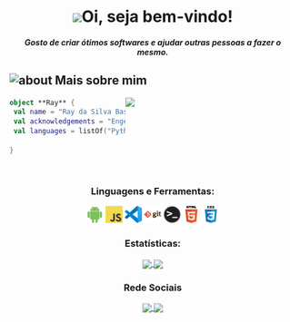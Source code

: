 <h1 align="center"><img src="https://media.giphy.com/media/hvRJCLFzcasrR4ia7z/giphy.gif" width="25px">Oi, seja bem-vindo!</h1></img>

<h5 align="center">Gosto de criar ótimos softwares e ajudar outras pessoas a fazer o mesmo.</h5>

## <img width="45" alt="about" src="https://raw.github.com/elizarov/elizarov/master/about.png"> Mais sobre mim

<img align="right" width="300" src="https://i2.wp.com/allhtaccess.info/wp-content/uploads/2018/03/programming.gif?fit=1281%2C716&ssl=1" />

```kotlin
object **Ray** {
 val name = "Ray da Silva Basilio"
 val acknowledgements = "Engenharia de Controle e Automação"
 val languages = listOf("Python", "JavaScript", "C++", "CSS/HTML") 

}
```
</br>
<h3 align="center">Linguagens e Ferramentas:</h3>

<p align="center">
<code><img height="30" src="https://raw.githubusercontent.com/github/explore/80688e429a7d4ef2fca1e82350fe8e3517d3494d/topics/android/android.png"></code>
<code><img height="30" src="https://raw.githubusercontent.com/github/explore/80688e429a7d4ef2fca1e82350fe8e3517d3494d/topics/javascript/javascript.png"></code>
<code><img height="30" src="https://raw.githubusercontent.com/github/explore/80688e429a7d4ef2fca1e82350fe8e3517d3494d/topics/visual-studio-code/visual-studio-code.png"></code>
<code><img height="30" src="https://raw.githubusercontent.com/github/explore/80688e429a7d4ef2fca1e82350fe8e3517d3494d/topics/git/git.png"></code>
<code><img height="30" src="https://raw.githubusercontent.com/github/explore/80688e429a7d4ef2fca1e82350fe8e3517d3494d/topics/terminal/terminal.png"></code>
<code><img height="30" src="https://raw.githubusercontent.com/github/explore/80688e429a7d4ef2fca1e82350fe8e3517d3494d/topics/html/html.png"></code>
<code><img height="30" src="https://raw.githubusercontent.com/github/explore/80688e429a7d4ef2fca1e82350fe8e3517d3494d/topics/css/css.png"></code>
</p>


<h3 align="center">Estatísticas:</h3>

<p align="center">
  <a href="https://github.com/RayBasilio123">
    <img
      align="center"
      height="150em"
      src="https://github-readme-stats.vercel.app/api?username=RayBasilio123&show_icons=true&include_all_commits=true&count_private=true&theme=blue-green"
    />
  </a>
  <a href="https://github.com/RayBasilio123">
    <img
      align="center"
      height="150em"
      src="https://github-readme-stats.vercel.app/api/top-langs/?username=RayBasilio123&show_icons=true&include_all_commits=true&count_private=true&layout=compact&theme=blue-green"
    />
  </a>
</p>


<h3 align="center">Rede Sociais</h3>

<p align="center">
  <a href="ray.basilio@aluno.ufop.edu.br">
    <img
      align="center"
      src="https://img.shields.io/badge/Gmail-1C1C1C?style=for-the-badge&logo=gmail&logoColor=00FFFF">
  </a>
  <a href="https://www.linkedin.com/in/ray-basilio-engenheiro-de-controle-e-automacao/">
    <img
         align="center"
         src="https://img.shields.io/badge/LinkedIn-1C1C1C?style=for-the-badge&logo=linkedin&logoColor=00FFFF"
  </a>
  
</p>
